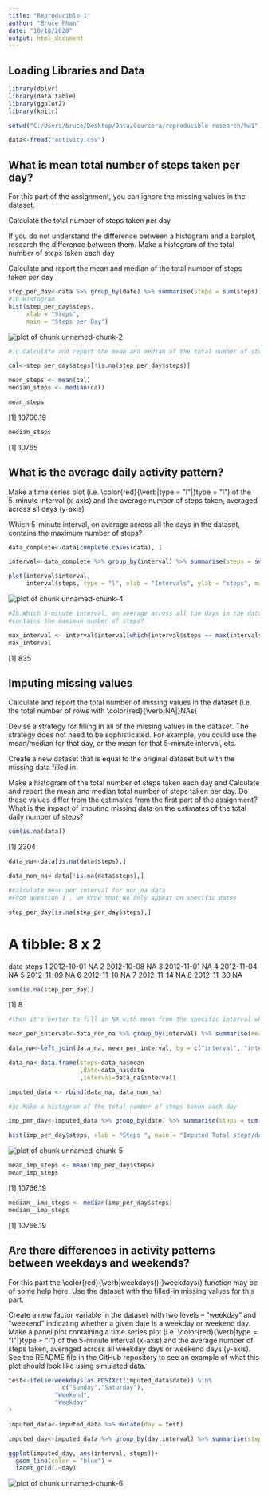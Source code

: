 ```yaml
---
title: "Reproducible 1"
author: "Bruce Phan"
date: "10/18/2020"
output: html_document
---
```




## Loading Libraries and Data



```r
library(dplyr)
library(data.table)
library(ggplot2)
library(knitr)

setwd("C:/Users/bruce/Desktop/Data/Coursera/reproducible research/hw1")

data<-fread("activity.csv")
```

## What is mean total number of steps taken per day?

For this part of the assignment, you can ignore the missing values in the dataset.

Calculate the total number of steps taken per day

If you do not understand the difference between a histogram and a barplot, research the difference between them. Make a histogram of the total number of steps taken each day

Calculate and report the mean and median of the total number of steps taken per day



```r
step_per_day<-data %>% group_by(date) %>% summarise(steps = sum(steps))
#1b.Histogram
hist(step_per_day$steps,
     xlab = "Steps",
     main = "Steps per Day")
```

![plot of chunk unnamed-chunk-2](figure/unnamed-chunk-2-1.png)

```r
#1c.Calculate and report the mean and median of the total number of steps taken per day

cal<-step_per_day$steps[!is.na(step_per_day$steps)] 

mean_steps <- mean(cal)
median_steps <- median(cal)
```


```r
mean_steps
```

[1] 10766.19

```r
median_steps
```

[1] 10765

## What is the average daily activity pattern?

Make a time series plot (i.e. \color{red}{\verb|type = "l"|}type = "l") of the 5-minute interval (x-axis) and the average number of steps taken, averaged across all days (y-axis)

Which 5-minute interval, on average across all the days in the dataset, contains the maximum number of steps?


```r
data_complete<-data[complete.cases(data), ]

interval<-data_complete %>% group_by(interval) %>% summarise(steps = sum(steps))

plot(interval$interval,
     interval$steps, type = "l", xlab = "Intervals", ylab = "steps", main = "steps per interval ")
```

![plot of chunk unnamed-chunk-4](figure/unnamed-chunk-4-1.png)

```r
#2b.Which 5-minute interval, on average across all the days in the dataset,
#contains the maximum number of steps?

max_interval <- interval$interval[which(interval$steps == max(interval$steps))]
max_interval
```

[1] 835

## Imputing missing values

Calculate and report the total number of missing values in the dataset (i.e. the total number of rows with \color{red}{\verb|NA|}NAs)

Devise a strategy for filling in all of the missing values in the dataset. The strategy does not need to be sophisticated. For example, you could use the mean/median for that day, or the mean for that 5-minute interval, etc.

Create a new dataset that is equal to the original dataset but with the missing data filled in.

Make a histogram of the total number of steps taken each day and Calculate and report the mean and median total number of steps taken per day. Do these values differ from the estimates from the first part of the assignment? What is the impact of imputing missing data on the estimates of the total daily number of steps?



```r
sum(is.na(data))
```

[1] 2304

```r
data_na<-data[is.na(data$steps),] 

data_non_na<-data[!is.na(data$steps),] 

#calculate mean per interval for non_na data
#From question 1 , we know that NA only appear on specific dates

step_per_day[is.na(step_per_day$steps),]
```

# A tibble: 8 x 2
  date       steps
  <chr>      <int>
1 2012-10-01    NA
2 2012-10-08    NA
3 2012-11-01    NA
4 2012-11-04    NA
5 2012-11-09    NA
6 2012-11-10    NA
7 2012-11-14    NA
8 2012-11-30    NA

```r
sum(is.na(step_per_day))
```

[1] 8

```r
#then it's better to fill in NA with mean from the specific interval where its belong to

mean_per_interval<-data_non_na %>% group_by(interval) %>% summarise(mean = mean(steps))

data_na<-left_join(data_na, mean_per_interval, by = c("interval", "interval")) 

data_na<-data.frame(steps=data_na$mean
                    ,date=data_na$date
                    ,interval=data_na$interval)

imputed_data <- rbind(data_na, data_non_na)

#3c.Make a histogram of the total number of steps taken each day

imp_per_day<-imputed_data %>% group_by(date) %>% summarise(steps = sum(steps))

hist(imp_per_day$steps, xlab = "Steps ", main = "Imputed Total steps/day")
```

![plot of chunk unnamed-chunk-5](figure/unnamed-chunk-5-1.png)

```r
mean_imp_steps <- mean(imp_per_day$steps)
mean_imp_steps
```

[1] 10766.19

```r
median__imp_steps <- median(imp_per_day$steps)
median__imp_steps
```

[1] 10766.19

## Are there differences in activity patterns between weekdays and weekends?

For this part the \color{red}{\verb|weekdays()|}weekdays() function may be of some help here. Use the dataset with the filled-in missing values for this part.

Create a new factor variable in the dataset with two levels – “weekday” and “weekend” indicating whether a given date is a weekday or weekend day.
Make a panel plot containing a time series plot (i.e. \color{red}{\verb|type = "l"|}type = "l") of the 5-minute interval (x-axis) and the average number of steps taken, averaged across all weekday days or weekend days (y-axis). See the README file in the GitHub repository to see an example of what this plot should look like using simulated data.


```r
test<-ifelse(weekdays(as.POSIXct(imputed_data$date)) %in% 
               c("Sunday","Saturday"),
             "Weekend",
             "Weekday"
)

imputed_data<-imputed_data %>% mutate(day = test)

imputed_day<-imputed_data %>% group_by(day,interval) %>% summarise(steps = sum(steps))

ggplot(imputed_day, aes(interval, steps))+
  geom_line(color = "blue") +
  facet_grid(.~day) 
```

![plot of chunk unnamed-chunk-6](figure/unnamed-chunk-6-1.png)
